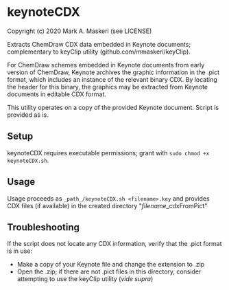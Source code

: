 # keynoteCDX

Copyright (c) 2020 Mark A. Maskeri (see LICENSE)

Extracts ChemDraw CDX data embedded in Keynote documents; complementary to keyClip utility (github.com/mmaskeri/keyClip).

For ChemDraw schemes embedded in Keynote documents from early version of ChemDraw, Keynote archives the graphic information in the .pict format, which includes an instance of the relevant binary CDX. By locating the header for this binary, the graphics may be extracted from Keynote documents in editable CDX format.

This utility operates on a copy of the provided Keynote document. Script is provided as is.

Setup
-----
keynoteCDX requires executable permissions; grant with `sudo chmod +x keynoteCDX.sh`.

Usage
-----
Usage proceeds as `_path_/keynoteCDX.sh <filename>.key` and provides CDX files (if available) in the created directory "_filename_\_cdxFromPict"

Troubleshooting
---------------
If the script does not locate any CDX information, verify that the .pict format is in use:
- Make a copy of your Keynote file and change the extension to .zip
- Open the .zip; if there are not .pict files in this directory, consider attempting to use the keyClip utility (_vide supra_)
